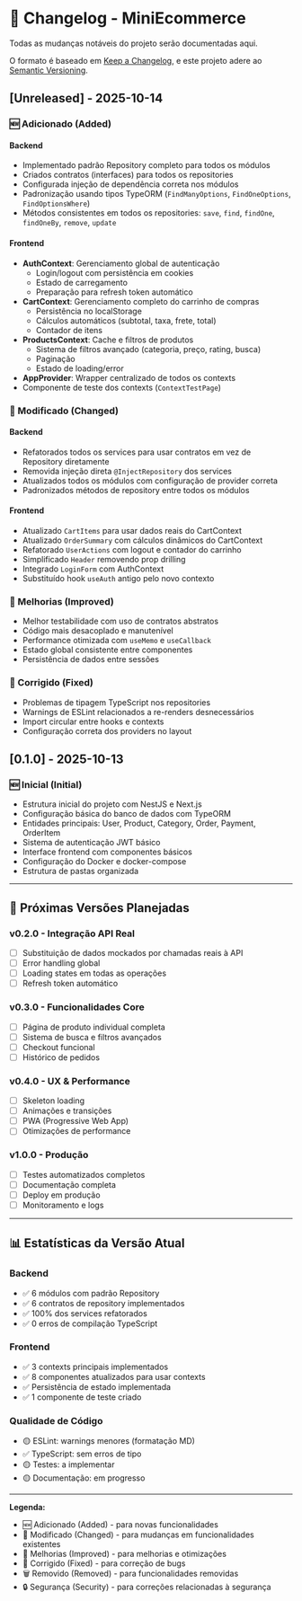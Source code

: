 # 📝 Changelog - MiniEcommerce

Todas as mudanças notáveis do projeto serão documentadas aqui.

O formato é baseado em [Keep a Changelog](https://keepachangelog.com/pt-BR/1.0.0/),
e este projeto adere ao [Semantic Versioning](https://semver.org/lang/pt-BR/).

## [Unreleased] - 2025-10-14

### 🆕 Adicionado (Added)

#### Backend

- Implementado padrão Repository completo para todos os módulos
- Criados contratos (interfaces) para todos os repositories
- Configurada injeção de dependência correta nos módulos
- Padronização usando tipos TypeORM (`FindManyOptions`, `FindOneOptions`, `FindOptionsWhere`)
- Métodos consistentes em todos os repositories: `save`, `find`, `findOne`, `findOneBy`, `remove`, `update`

#### Frontend

- **AuthContext**: Gerenciamento global de autenticação
  - Login/logout com persistência em cookies
  - Estado de carregamento
  - Preparação para refresh token automático
- **CartContext**: Gerenciamento completo do carrinho de compras
  - Persistência no localStorage
  - Cálculos automáticos (subtotal, taxa, frete, total)
  - Contador de itens
- **ProductsContext**: Cache e filtros de produtos
  - Sistema de filtros avançado (categoria, preço, rating, busca)
  - Paginação
  - Estado de loading/error
- **AppProvider**: Wrapper centralizado de todos os contexts
- Componente de teste dos contexts (`ContextTestPage`)

### 🔄 Modificado (Changed)

#### Backend

- Refatorados todos os services para usar contratos em vez de Repository diretamente
- Removida injeção direta `@InjectRepository` dos services
- Atualizados todos os módulos com configuração de provider correta
- Padronizados métodos de repository entre todos os módulos

#### Frontend

- Atualizado `CartItems` para usar dados reais do CartContext
- Atualizado `OrderSummary` com cálculos dinâmicos do CartContext
- Refatorado `UserActions` com logout e contador do carrinho
- Simplificado `Header` removendo prop drilling
- Integrado `LoginForm` com AuthContext
- Substituído hook `useAuth` antigo pelo novo contexto

### 🚀 Melhorias (Improved)

- Melhor testabilidade com uso de contratos abstratos
- Código mais desacoplado e manutenível
- Performance otimizada com `useMemo` e `useCallback`
- Estado global consistente entre componentes
- Persistência de dados entre sessões

### 🐛 Corrigido (Fixed)

- Problemas de tipagem TypeScript nos repositories
- Warnings de ESLint relacionados a re-renders desnecessários
- Import circular entre hooks e contexts
- Configuração correta dos providers no layout

## [0.1.0] - 2025-10-13

### 🆕 Inicial (Initial)

- Estrutura inicial do projeto com NestJS e Next.js
- Configuração básica do banco de dados com TypeORM
- Entidades principais: User, Product, Category, Order, Payment, OrderItem
- Sistema de autenticação JWT básico
- Interface frontend com componentes básicos
- Configuração do Docker e docker-compose
- Estrutura de pastas organizada

---

## 🔮 Próximas Versões Planejadas

### v0.2.0 - Integração API Real

- [ ] Substituição de dados mockados por chamadas reais à API
- [ ] Error handling global
- [ ] Loading states em todas as operações
- [ ] Refresh token automático

### v0.3.0 - Funcionalidades Core

- [ ] Página de produto individual completa
- [ ] Sistema de busca e filtros avançados
- [ ] Checkout funcional
- [ ] Histórico de pedidos

### v0.4.0 - UX & Performance

- [ ] Skeleton loading
- [ ] Animações e transições
- [ ] PWA (Progressive Web App)
- [ ] Otimizações de performance

### v1.0.0 - Produção

- [ ] Testes automatizados completos
- [ ] Documentação completa
- [ ] Deploy em produção
- [ ] Monitoramento e logs

---

## 📊 Estatísticas da Versão Atual

### Backend

- ✅ 6 módulos com padrão Repository
- ✅ 6 contratos de repository implementados
- ✅ 100% dos services refatorados
- ✅ 0 erros de compilação TypeScript

### Frontend

- ✅ 3 contexts principais implementados
- ✅ 8 componentes atualizados para usar contexts
- ✅ Persistência de estado implementada
- ✅ 1 componente de teste criado

### Qualidade de Código

- 🟡 ESLint: warnings menores (formatação MD)
- ✅ TypeScript: sem erros de tipo
- 🟡 Testes: a implementar
- 🟡 Documentação: em progresso

---

**Legenda:**

- 🆕 Adicionado (Added) - para novas funcionalidades
- 🔄 Modificado (Changed) - para mudanças em funcionalidades existentes
- 🚀 Melhorias (Improved) - para melhorias e otimizações
- 🐛 Corrigido (Fixed) - para correção de bugs
- 🗑️ Removido (Removed) - para funcionalidades removidas
- 🔒 Segurança (Security) - para correções relacionadas à segurança
